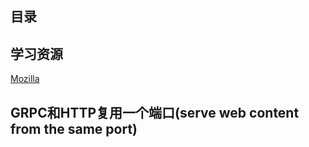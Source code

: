 ## 目录

## 学习资源
[Mozilla](https://developer.mozilla.org/zh-CN/docs/Learn/JavaScript/Asynchronous)

## GRPC和HTTP复用一个端口(serve web content from the same port)

